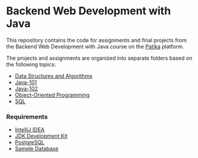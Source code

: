 # Backend Web Development with Java
This repository contains the code for assignments and final projects from the Backend Web Development with Java course on the [Patika](https://academy.patika.dev/tr) platform.

The projects and assignments are organized into separate folders based on the following topics:
- [Data Structures and Algorithms](https://academy.patika.dev/tr/courses/veri-yapilari-ve-algoritmalar)
- [Java-101](https://academy.patika.dev/tr/courses/java101)
- [Java-102](https://academy.patika.dev/tr/courses/java-102)
- [Object-Oriented Programming](https://academy.patika.dev/tr/courses/oop)
- [SQL](https://academy.patika.dev/courses/sql)

### Requirements
- [IntelliJ IDEA](https://www.jetbrains.com/idea/)
- [JDK Development Kit](https://www.oracle.com/tr/java/technologies/downloads/)
- [PostgreSQL](https://www.postgresql.org/download/)
- [Sample Database](https://www.postgresqltutorial.com/wp-content/uploads/2019/05/dvdrental.zip)